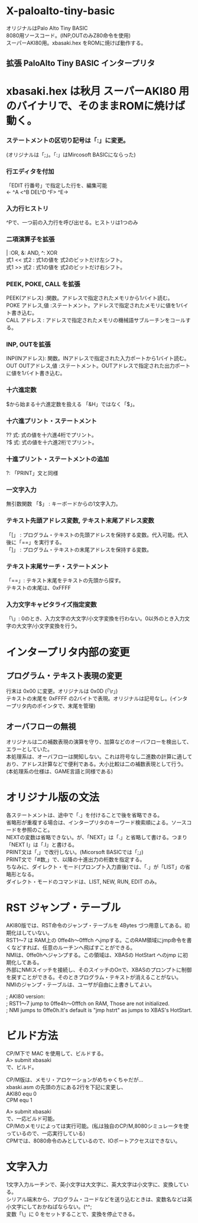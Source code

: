 # X-paloalto-tiny-basic
  オリジナルはPalo Alto Tiny BASIC  
  8080用ソースコード。(INP,OUTのみZ80命令を使用)    
  スーパーAKI80用。xbasaki.hex をROMに焼けば動作する。    
## 拡張 PaloAlto Tiny BASIC インタープリタ

# xbasaki.hex は秋月 スーパーAKI80 用のバイナリで、そのままROMに焼けば動く。  

### ステートメントの区切り記号は「:」に変更。
 (オリジナルは「;」。「:」はMircosoft BASICにならった)  
### 行エディタを付加  
  「EDIT 行番号」で指定した行を、編集可能  
  <- ^A  <^B  DEL^D  ^F> ^E->  
### 入力行ヒストリ
   ^Pで、一つ前の入力行を呼び出せる。ヒストリは1つのみ    
### 二項演算子を拡張
  | :OR,  &: AND, ^: XOR  
  式1 << 式2 : 式1の値を 式2のビットだけ左シフト。  
  式1 >> 式2 : 式1の値を 式2のビットだけ右シフト。  
### PEEK, POKE, CALL を拡張
  PEEK(アドレス) :関数。アドレスで指定されたメモリから1バイト読む。  
  POKE アドレス,値 :ステートメント。アドレスで指定されたメモリに値を1バイト書き込む。  
  CALL アドレス : アドレスで指定されたメモリの機械語サブルーチンをコールする。  
### INP, OUTを拡張  
  INP(INアドレス): 関数。INアドレスで指定された入力ポートから1バイト読む。
  OUT OUTアドレス,値 :ステートメント。OUTアドレスで指定された出力ポートに値を1バイト書き込む。  
### 十六進定数  
  $から始まる十六進定数を扱える  
  「&H」ではなく「$」。  
### 十六進プリント・ステートメント
  ?? 式: 式の値を十六進4桁でプリント。  
  ?$ 式: 式の値を十六進2桁でプリント。  
### 十進プリント・ステートメントの追加
  ?: 「PRINT」文と同様

### 一文字入力
  無引数関数 「$」 : キーボードからの1文字入力。  
### テキスト先頭アドレス変数, テキスト末尾アドレス変数
  「[」 : プログラム・テキストの先頭アドレスを保持する変数。代入可能。代入後に「==」を実行する。  
  「]」 : プログラム・テキストの末尾アドレスを保持する変数。  
###   テキスト末尾サーチ・ステートメント
  「==」: テキスト末尾をテキストの先頭から探す。  
    テキストの末尾は、0xFFFF  
###  入力文字キャピタライズ指定変数
   「\」: 0のとき、入力文字の大文字/小文字変換を行わない。0以外のとき入力文字の大文字/小文字変換を行う。  

# インタープリタ内部の変更

## プログラム・テキスト表現の変更
  行末は 0x00 に変更。オリジナルは 0x0D (「\r」)  
  テキストの末尾を 0xFFFF の2バイトで表現。オリジナルは記号なし。(インタープリタ内のポインタで、末尾を管理)  
## オーバフローの無視  
  オリジナルは二の補数表現の演算を守り、加算などのオーバフローを検出して、エラーとしていた。  
  本処理系は、オーバフローは関知しない。これは符号なし二進数の計算に適しており、アドレス計算などで便利である。大小比較は二の補数表現として行う。  
   (本処理系の仕様は、GAME言語と同様である)

# オリジナル版の文法
  各ステートメントは、途中で「.」を付けることで後を省略できる。  
  省略形が重複する場合は、インタープリタのキーワード検索順による。ソースコードを参照のこと。  
  NEXTの変数は省略できない。が、「NEXT」は「.」と省略して書ける。つまり「NEXT I」は「.I」と書ける。  
  PRINT文は「,」で改行しない。(Micorsoft BASICでは「;」)  
  PRINT文で「#数,」で、以降の十進出力の桁数を指定する。  
  ちなみに、ダイレクト・モード(プロンプト入力直後)では、「.」が「LIST」の省略形となる。  
  ダイレクト・モードのコマンドは、LIST, NEW, RUN, EDIT のみ。

# RST ジャンプ・テーブル
AKI80版では、RST命令のジャンプ・テーブルを 4Bytes づつ用意してある。初期化はしていない。  
RST1〜7 は RAM上の 0ffe4h〜0fffch へjmpする。このRAM領域にjmp命令を書くなどすれば、任意のルーチンへ飛ばすことができる。  
NMIは、0ffe0hへジャンプする。この領域は、XBASの HotStart へのjmp に初期化してある。  
外部にNMIスイッチを接続し、そのスイッチのOnで、XBASのプロンプトに制御を戻すことができる。そのときプログラム・テキストが消えることがない。  
NMIのジャンプ・テーブルは、ユーザが自由に上書きしてよい。  

; AKI80 version:  
; RST1〜7 jump to 0ffe4h〜0fffch on RAM, Those are not initialized.  
; NMI jumps to 0ffe0h.It's default is "jmp hstrt" as jumps to XBAS's HotStart.    

# ビルド方法
CP/M下で MAC を使用して、ビルドする。  
A> submit xbasaki  
で、ビルド。

CP/M版は、メモリ・アロケーションがめちゃくちゃだが…  
xbaski.asm の先頭の方にある2行を下記に変更し、  
  AKI80 equ 0  
  CPM equ 1  

 A> submit xbasaki  
で、一応ビルド可能。  
CP/Mのメモリによっては実行可能。(私は独自のCP/M,8080シミュレータを使っているので、一応実行している)  
CPMでは、8080命令のみとしているので、IOポートアクセスはできない。  

# 文字入力
1文字入力ルーチンで、英小文字は大文字に、英大文字は小文字に、変換している。   
シリアル端末から、プログラム・コードなどを送り込むときは、変数名などは英小文字にしておかねばならない。(^^;   
変数「\」に 0 をセットすることで、変換を停止できる。 
